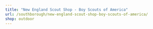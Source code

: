 ```yaml
---
title: "New England Scout Shop - Boy Scouts of America"
url: /southborough/new-england-scout-shop-boy-scouts-of-america/
shop: outdoor
---
```

